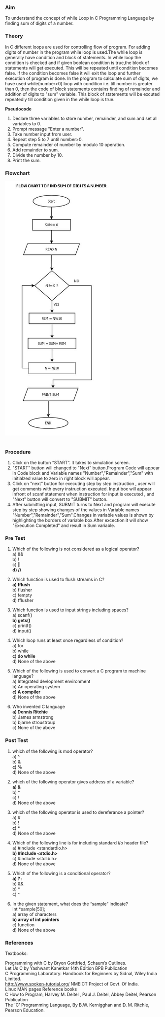 ### Aim
To understand the concept of while Loop in C Programming Language by finding sum of digits of a number.

### Theory

In C different loops are used for controlling flow of program. For adding digits of number in the program while loop is used.The while loop is generally have condition and block of statements. In while loop the condition is checked and if given boolean condition is true,the block of statements will get executed. This will be repeated until condition becomes false. If the condition becomes false it will exit the loop and further execution of program is done.
In the program to calculate sum of digits, we have used while(number>0) loop with condition i.e. till number is greater than 0, then the code of block statements contains finding of remainder and addition of digits to "sum" variable. This block of statements will be excuted repeatedly till condition given in the while loop is true. 


<b>Pseudocode</b>
1. Declare three variables to store number, remainder, and sum and set all variables to 0.
2. Prompt message "Enter a number".
3. Take number input from user.
4. Repeat step 5 to 7 until number>0.
5. Compute remainder of number by modulo 10 operation.
6. Add remainder to sum.
7. Divide the number by 10.
8. Print the sum.

### Flowchart 
<img src="/experiment/images/sum_flowchart1.JPG"/><br><br>

### Procedure

1. Click on the button “START”. It takes to simulation screen. 
2. "START" button will changed to "Next" button,Program Code will appear in Code block and Variable names "Number","Remainder","Sum" with initialzed value to zero in right block will appear.
3. Click on "next" button for executing step by step instruction , user will get comments with every instruction executed. Input box will appear infront of scanf statement when instruction for input is executed , and "Next" button will convert to "SUBMIT" button. 
4. After submitting input, SUBMIT turns to Next and program will execute step by step showing changes of the values in Variable names "Number","Remainder","Sum".Changes in variable values is shown by highlighting the borders of variable box.After excection it will show "Execution Completed" and result in Sum variable.

### Pre Test
1) Which of the following is not considered as a logical operator?<br>
a) &&<br>
b) !<br>
c) ||<br>
<b>d) //<br></b>

2) Which function is used to flush streams in C?<br>
<b>a) fflush<br></b>
b) flusher<br>
c) fempty<br>
d) fflusher<br>

3) Which function is used to input strings including spaces?<br>
a) scanf()<br>
<b>b) gets()<br></b>
c) printf()<br>
d) input()<br>

4) Which loop runs at least once regardless of condition?<br>
a) for<br>
b) while<br>
<b>c) do while<br> </b>
d) None of the above <br>

5) Which of the following is used to convert a C program to machine language?<br>
a) Integrated devlopment environment<br>
b) An operating system<br>
<b>c) A compiler</b><br>
d) None of the above<br>

6) Who invented C language<br>
<b>a) Dennis Ritchie <br></b>
b) James armstrong<br>
b) bjarne stroustroup<br>
c) None of the above<br>

### Post Test
1) which of the following is mod operator?<br>
a) ^<br>
b) &<br>
<b>c) % </b><br>
d) None of the above

2) which of the following operator gives address of a variable?<br>
<b>a) & </b><br>
b) *<br>
c) !<br>
d) None of the above<br>

3) which of the following operator is used to dereferance a pointer?<br>
a) #<br>
b) !<br>
<b>c) *</b><br>
d) None of the above

4) Which of the following line is for including standard i/o header file?<br>
a) #include <standardio.h><br>
<b>b) #include <stdio.h></b><br>
c) #include <stdlib.h><br>
d) None of the above<br>

5) Which of the following is a conditional operator?<br>
<b>a) ? : <br></b>
b) &&<br>
b) *<br>
c) ^<br>

6) In the given statement, what does the “sample” indicate?<br> 
     int *sample[50];<br>
a) array of characters<br>
<b>b) array of int pointers<br></b>
c) function<br>
d) None of the above<br>

### References
Textbooks:

Programming with C by Bryon Gottfried, Schaum’s Outlines.<br>
Let Us C by Yashwant Kanetkar 14th Edition BPB Publication<br>
C Programming Laboratory: Handbook for Beginners by Sidnal, Wiley India Limited.<br>
http://www.spoken-tutorial.org/ NMEICT Project of Govt. Of India.<br>
Linux MAN pages Reference books<br>
C How to Program, Harvey M. Deitel , Paul J. Deitel, Abbey Deitel, Pearson Publication<br>
The `C' Programming Language, By B.W. Kernigghan and D. M. Ritchie, Pearson Education.<br>
